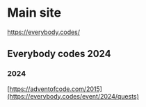 # Main site
https://everybody.codes/

## Everybody codes 2024

### 2024

[https://adventofcode.com/2015](https://everybody.codes/event/2024/quests)

